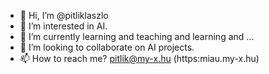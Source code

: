 - 👋 Hi, I’m @pitliklaszlo
- 👀 I’m interested in AI.
- 🌱 I’m currently learning and teaching and learning and ...
- 💞️ I’m looking to collaborate on AI projects.
- 📫 How to reach me? pitlik@my-x.hu (https:miau.my-x.hu)

<!---
pitliklaszlo/pitliklaszlo is a ✨ special ✨ repository because its `README.md` (this file) appears on your GitHub profile.
You can click the Preview link to take a look at your changes.
--->
